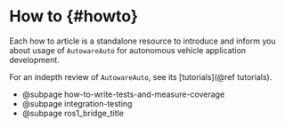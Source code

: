 How to {#howto}
=========

Each how to article is a standalone resource to introduce and inform you about
usage of `AutowareAuto` for autonomous vehicle application development.

For an indepth review of `AutowareAuto`, see its [tutorials](@ref tutorials).

- @subpage how-to-write-tests-and-measure-coverage
- @subpage integration-testing
- @subpage ros1_bridge_title
